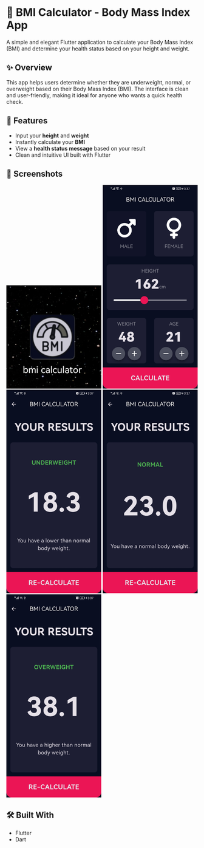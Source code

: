 # 🧮 BMI Calculator - Body Mass Index App

A simple and elegant Flutter application to calculate your Body Mass Index (BMI) and determine your health status based on your height and weight.

## ✨ Overview

This app helps users determine whether they are underweight, normal, or overweight based on their Body Mass Index (BMI). The interface is clean and user-friendly, making it ideal for anyone who wants a quick health check.

## 🚀 Features

- Input your **height** and **weight**
- Instantly calculate your **BMI**
- View a **health status message** based on your result
- Clean and intuitive UI built with Flutter

## 📸 Screenshots

<img src="screenshots/Screenshot_20250703_013131_com.huawei.android.launcher_edit_1014060517689536.jpg" width="250"/>

<img src="screenshots/Screenshot_20250703_153706_com.example.bmi.jpg" width="250"/>

<img src="screenshots/Screenshot_20250703_153708_com.example.bmi.jpg" width="250"/>

<img src="screenshots/Screenshot_20250703_153724_com.example.bmi.jpg" width="250"/>

<img src="screenshots/Screenshot_20250703_153728_com.example.bmi.jpg" width="250"/>

## 🛠️ Built With

- Flutter
- Dart
